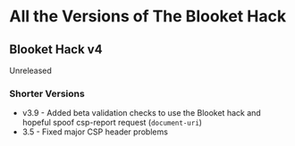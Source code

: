 # All the Versions of The Blooket Hack

## Blooket Hack v4

Unreleased

### Shorter Versions

- v3.9 - Added beta validation checks to use the Blooket hack and hopeful spoof csp-report request (`document-uri`)
- 3.5 - Fixed major CSP header problems